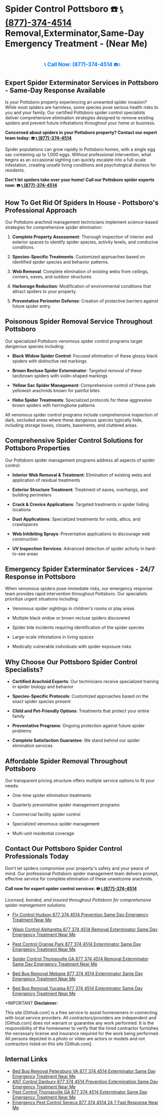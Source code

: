 # Spider Control Pottsboro ☎️ [📞 (877)-374-4514](https://pest-control-4514.netlify.app) Removal,Exterminator,Same-Day Emergency Treatment - (Near Me)
# 

<p align="center" style="font-size: 1.2em; font-weight: bold; margin: 20px 0;">
  <a href="https://pest-control-4514.netlify.app" target="_blank" style="color: #007BFF; text-decoration: none;">📞 Call Now: (877)-374-4514 ☎️💧</a>
</p>

## Expert Spider Exterminator Services in Pottsboro - Same-Day Response Available

Is your Pottsboro property experiencing an unwanted spider invasion? While most spiders are harmless, some species pose serious health risks to you and your family. Our certified Pottsboro spider control specialists deliver comprehensive elimination strategies designed to remove existing spiders and prevent future infestations throughout your home or business.

**Concerned about spiders in your Pottsboro property? Contact our expert team today: ☎️ [📞 (877)-374-4514](https://pest-control-4514.netlify.app)**

Spider populations can grow rapidly in Pottsboro homes, with a single egg sac containing up to 1,000 eggs. Without professional intervention, what begins as an occasional sighting can quickly escalate into a full-scale infestation, creating unsafe living conditions and psychological distress for residents.

**Don't let spiders take over your home! Call our Pottsboro spider experts now: ☎️ [📞 (877)-374-4514](https://pest-control-4514.netlify.app)**

## How To Get Rid Of Spiders In House - Pottsboro's Professional Approach

Our Pottsboro arachnid management technicians implement science-based strategies for comprehensive spider elimination:

1. **Complete Property Assessment**: Thorough inspection of interior and exterior spaces to identify spider species, activity levels, and conducive conditions.

2. **Species-Specific Treatments**: Customized approaches based on identified spider species and behavior patterns.

3. **Web Removal**: Complete elimination of existing webs from ceilings, corners, eaves, and outdoor structures.

4. **Harborage Reduction**: Modification of environmental conditions that attract spiders to your property.

5. **Preventative Perimeter Defense**: Creation of protective barriers against future spider entry.

## Poisonous Spider Removal Service Throughout Pottsboro

Our specialized Pottsboro venomous spider control programs target dangerous species including:

- **Black Widow Spider Control**: Focused elimination of these glossy black spiders with distinctive red markings

- **Brown Recluse Spider Exterminator**: Targeted removal of these tan/brown spiders with violin-shaped markings

- **Yellow Sac Spider Management**: Comprehensive control of these pale yellowish arachnids known for painful bites

- **Hobo Spider Treatments**: Specialized protocols for these aggressive brown spiders with herringbone patterns

All venomous spider control programs include comprehensive inspection of dark, secluded areas where these dangerous species typically hide, including storage boxes, closets, basements, and cluttered areas.

## Comprehensive Spider Control Solutions for Pottsboro Properties

Our Pottsboro spider management programs address all aspects of spider control:

- **Interior Web Removal & Treatment**: Elimination of existing webs and application of residual treatments

- **Exterior Structure Treatment**: Treatment of eaves, overhangs, and building perimeters

- **Crack & Crevice Applications**: Targeted treatments in spider hiding locations

- **Dust Applications**: Specialized treatments for voids, attics, and crawlspaces

- **Web Inhibiting Sprays**: Preventative applications to discourage web construction

- **UV Inspection Services**: Advanced detection of spider activity in hard-to-see areas

## Emergency Spider Exterminator Services - 24/7 Response in Pottsboro

When venomous spiders pose immediate risks, our emergency response team provides rapid intervention throughout Pottsboro. Our specialists prioritize urgent situations including:

- Venomous spider sightings in children's rooms or play areas

- Multiple black widow or brown recluse spiders discovered

- Spider bite incidents requiring identification of the spider species

- Large-scale infestations in living spaces

- Medically vulnerable individuals with spider exposure risks

## Why Choose Our Pottsboro Spider Control Specialists?

- **Certified Arachnid Experts**: Our technicians receive specialized training in spider biology and behavior

- **Species-Specific Protocols**: Customized approaches based on the exact spider species present

- **Child and Pet-Friendly Options**: Treatments that protect your entire family

- **Preventative Programs**: Ongoing protection against future spider problems

- **Complete Satisfaction Guarantee**: We stand behind our spider elimination services

## Affordable Spider Removal Throughout Pottsboro

Our transparent pricing structure offers multiple service options to fit your needs:

- One-time spider elimination treatments

- Quarterly preventative spider management programs

- Commercial facility spider control

- Specialized venomous spider management

- Multi-unit residential coverage

## Contact Our Pottsboro Spider Control Professionals Today

Don't let spiders compromise your property's safety and your peace of mind. Our professional Pottsboro spider management team delivers prompt, effective service for complete elimination of these unwelcome arachnids.

**Call now for expert spider control services: ☎️ [📞 (877)-374-4514](https://pest-control-4514.netlify.app)**

*Licensed, bonded, and insured throughout Pottsboro for comprehensive spider management solutions.*


- [Fly Control Hudson 877 374 4514 Prevention Same Day Emergency Treatment Near Me](https://github.com/allyoucaneatsushiin/pest-control/blob/main/Fly-Control-Hudson-877-374-4514-Prevention-Same-Day-Emergency-Treatment-Near-Me.md)
- [Wasp Control Alpharetta 877 374 4514 Removal Exterminator Same Day Emergency Treatment Near Me](https://github.com/allyoucaneatsushiin/pest-control/blob/main/Wasp-Control-Alpharetta-877-374-4514-Removal-Exterminator-Same-Day-Emergency-Treatment-Near-Me.md)
- [Pest Control Orange Park 877 374 4514 Exterminator Same Day Emergency Treatment Near Me](https://github.com/allyoucaneatsushiin/pest-control/blob/main/Pest-Control-Orange-Park-877-374-4514-Exterminator-Same-Day-Emergency-Treatment-Near-Me.md)


- [Spider Control Thomasville GA 877 374 4514 Removal Exterminator Same Day Emergency Treatment Near Me](https://github.com/allyoucaneatsushiin/pest-control/blob/main/Spider-Control-Thomasville-GA-877-374-4514-Removal-Exterminator-Same-Day-Emergency-Treatment-Near-Me.md)
- [Bed Bug Removal Mebane 877 374 4514 Exterminator Same Day Emergency Treatment Near Me](https://github.com/allyoucaneatsushiin/pest-control/blob/main/Bed-Bug-Removal-Mebane-877-374-4514-Exterminator-Same-Day-Emergency-Treatment-Near-Me.md)
- [Bed Bug Removal Yucaipa 877 374 4514 Exterminator Same Day Emergency Treatment Near Me](https://github.com/allyoucaneatsushiin/pest-control/blob/main/Bed-Bug-Removal-Yucaipa-877-374-4514-Exterminator-Same-Day-Emergency-Treatment-Near-Me.md)


*IMPORTANT **Disclaimer:**  

This site [Github.com] is a free service to assist homeowners in connecting with local service providers. All contractors/providers are independent and [Github.com] does not warrant or guarantee any work performed. It is the responsibility of the homeowner to verify that the hired contractor furnishes the necessary license and insurance required for the work being performed. All persons depicted in a photo or video are actors or models and not contractors listed on this site [Github.com].


## Internal Links
- [Bed Bug Removal Petersburg VA 877 374 4514 Exterminator Same Day Emergency Treatment Near Me](https://github.com/allyoucaneatsushiin/pest-control/blob/main/Bed-Bug-Removal-Petersburg-VA-877-374-4514-Exterminator-Same-Day-Emergency-Treatment-Near-Me.md)
- [ANT Control Danbury 877 374 4514 Prevention Extermination Same Day Emergency Treatment Near Me](https://github.com/allyoucaneatsushiin/pest-control/blob/main/ANT-Control-Danbury-877-374-4514-Prevention-Extermination-Same-Day-Emergency-Treatment-Near-Me.md)
- [Pest Control Thomasville GA 877 374 4514 Exterminator Same Day Emergency Treatment Near Me](https://github.com/allyoucaneatsushiin/pest-control/blob/main/Pest-Control-Thomasville-GA-877-374-4514-Exterminator-Same-Day-Emergency-Treatment-Near-Me.md)
- [Emergency Pest Control Seneca 877 374 4514 24 7 Fast Response Near Me](https://github.com/allyoucaneatsushiin/pest-control/blob/main/Emergency-Pest-Control-Seneca-877-374-4514-24-7-Fast-Response-Near-Me.md)
